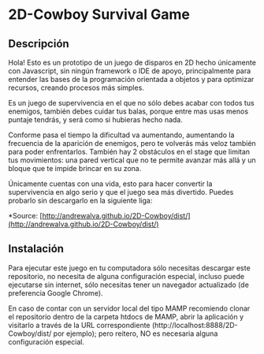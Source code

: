 # 2D-Cowboy Survival Game

## Descripción

Hola! Esto es un prototipo de un juego de disparos en 2D hecho únicamente con Javascript, sin ningún framework o IDE de apoyo, principalmente para entender las bases de la programación orientada a objetos y para optimizar recursos, creando procesos más simples.

Es un juego de supervivencia en el que no sólo debes acabar con todos tus enemigos, también debes cuidar tus balas, porque entre mas usas menos puntaje tendrás, y será como si hubieras hecho nada.

Conforme pasa el tiempo la dificultad va aumentando, aumentando la frecuencia de la aparición de enemigos, pero te volverás más veloz también para poder enfrentarlos. También hay 2 obstáculos en el stage que limitan tus movimientos: una pared vertical que no te permite avanzar más allá y un bloque que te impide brincar en su zona.

Únicamente cuentas con una vida, esto para hacer convertir la supervivencia en algo serio y que el juego sea más divertido. Puedes probarlo sin descargarlo en la siguiente liga: 

*Source: [http://andrewalva.github.io/2D-Cowboy/dist/](http://andrewalva.github.io/2D-Cowboy/dist/)


## Instalación

Para ejecutar este juego en tu computadora sólo necesitas descargar este repositorio, no necesita de alguna configuración especial, incluso puede ejecutarse sin internet, sólo necesitas tener un navegador actualizado (de preferencia Google Chrome).

En caso de contar con un servidor local del tipo MAMP recomiendo clonar el repositorio dentro de la carpeta htdocs de MAMP, abrir la aplicación y visitarlo a través de la URL correspondiente (http://localhost:8888/2D-Cowboy/dist/ por ejemplo); pero reitero, NO es necesaria alguna configuración especial.